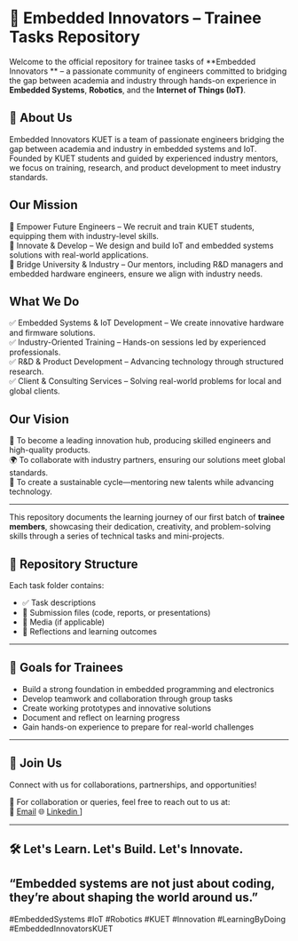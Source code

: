 # 🚀 Embedded Innovators  – Trainee Tasks Repository

Welcome to the official repository for trainee tasks of **Embedded Innovators ** – a passionate community of engineers committed to bridging the gap between academia and industry through hands-on experience in **Embedded Systems**, **Robotics**, and the **Internet of Things (IoT)**.

## 🌟 About Us

Embedded Innovators KUET is a team of passionate engineers bridging the gap between academia and industry in embedded systems and IoT. Founded by KUET students and guided by experienced industry mentors, we focus on training, research, and product development to meet industry standards.

## Our Mission
🔹 Empower Future Engineers – We recruit and train KUET students, equipping them with industry-level skills.  
🔹 Innovate & Develop – We design and build IoT and embedded systems solutions with real-world applications.  
🔹 Bridge University & Industry – Our mentors, including R&D managers and embedded hardware engineers, ensure we align with industry needs.

## What We Do
✅ Embedded Systems & IoT Development – We create innovative hardware and firmware solutions.  
✅ Industry-Oriented Training – Hands-on sessions led by experienced professionals.  
✅ R&D & Product Development – Advancing technology through structured research.  
✅ Client & Consulting Services – Solving real-world problems for local and global clients.

## Our Vision
🚀 To become a leading innovation hub, producing skilled engineers and high-quality products.  
🌍 To collaborate with industry partners, ensuring our solutions meet global standards.  
🔄 To create a sustainable cycle—mentoring new talents while advancing technology.

---
This repository documents the learning journey of our first batch of **trainee members**, showcasing their dedication, creativity, and problem-solving skills through a series of technical tasks and mini-projects.


## 📁 Repository Structure
Each task folder contains:
- ✅ Task descriptions
- 📝 Submission files (code, reports, or presentations)
- 📸 Media (if applicable)
- 💬 Reflections and learning outcomes

---

## 🧠 Goals for Trainees

- Build a strong foundation in embedded programming and electronics
- Develop teamwork and collaboration through group tasks
- Create working prototypes and innovative solutions
- Document and reflect on learning progress
- Gain hands-on experience to prepare for real-world challenges

---

## 🤝 Join Us
Connect with us for collaborations, partnerships, and opportunities!

📧 For collaboration or queries, feel free to reach out to us at:  
📍 [Email](embeddedinnovators745@gmail.com) 
🌐 [Linkedin ](https://www.linkedin.com/company/embedded-innovators-kuet/)]

---


## 🛠️ Let's Learn. Let's Build. Let's Innovate.

“Embedded systems are not just about coding, they’re about shaping the world around us.”
---

#EmbeddedSystems #IoT #Robotics #KUET #Innovation #LearningByDoing #EmbeddedInnovatorsKUET
